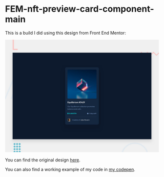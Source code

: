 # FEM-nft-preview-card-component-main
This is a build I did using this design from Front End Mentor:

![Front End Mentor Design](design/desktop-preview.jpg)

You can find the original design [here](https://www.frontendmentor.io/challenges/nft-preview-card-component-SbdUL_w0U/hub/nft-preview-card-component-REs8mWbv9b).

You can also find a working example of my code in [my codepen](https://codepen.io/richardogujawa/pen/PoaezGX?editors=1100).